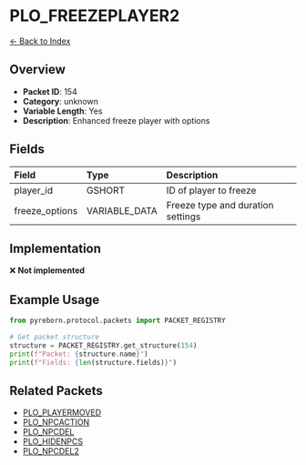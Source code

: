 # PLO_FREEZEPLAYER2

[← Back to Index](../index.md)

## Overview

- **Packet ID**: 154
- **Category**: unknown
- **Variable Length**: Yes
- **Description**: Enhanced freeze player with options

## Fields

| Field | Type | Description |
|:------|:-----|:------------|
| player_id | GSHORT | ID of player to freeze |
| freeze_options | VARIABLE_DATA | Freeze type and duration settings |

## Implementation

❌ **Not implemented**

## Example Usage

```python
from pyreborn.protocol.packets import PACKET_REGISTRY

# Get packet structure
structure = PACKET_REGISTRY.get_structure(154)
print(f"Packet: {structure.name}")
print(f"Fields: {len(structure.fields)}")
```

## Related Packets

- [PLO_PLAYERMOVED](PLO_PLAYERMOVED.md)
- [PLO_NPCACTION](PLO_NPCACTION.md)
- [PLO_NPCDEL](PLO_NPCDEL.md)
- [PLO_HIDENPCS](PLO_HIDENPCS.md)
- [PLO_NPCDEL2](PLO_NPCDEL2.md)
